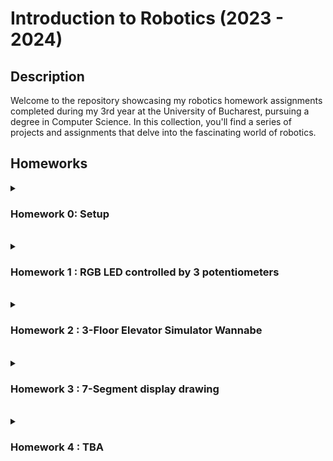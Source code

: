 # Introduction to Robotics (2023 - 2024)

## Description
Welcome to the repository showcasing my robotics homework assignments completed during my 3rd year at the University of Bucharest, pursuing a degree in Computer Science. In this collection, you'll find a series of projects and assignments that delve into the fascinating world of robotics.

## Homeworks
  
<details>
<summary><h3>Homework 0: Setup</h3></summary>
<br><b>To do/use list:</b><br><br>
  
- [X] GitHub repository created
- [X] Arduino IDE installed
</details>
<br>

<details>
<summary><h3>Homework 1 : RGB LED controlled by 3 potentiometers</h3></summary>
<b>Technical Task -></b>
Use a separate potentiometer for controlling each color of the RGB LED: Red, Green, and Blue.
This control must leverage digital electronics. 
Specifically, you need to read the potentiometer’s value with Arduino and then write amapped value to the LED pins.
<br><br><b>To do/use list:</b><br><br>
  
- [X] RGB LED
- [X] Potentiometers (3)
- [X] Resistors and wires as needed
- [X] Arduino Code
- [X] Yotube Link: https://www.youtube.com/watch?v=ooLFFQwXiQg
- [X] Setup photo
<img src = 'https://github.com/leviaici/IntroductionToRobotics/blob/main/Homework_1/IMG_6201.jpeg' width = 300>
</details>
<br>

<details>
<summary><h3>Homework 2 : 3-Floor Elevator Simulator Wannabe</h3></summary>
<b>Technical Task -></b>
Design  a  control  system  that  simulates  a  3-floor  elevator  using  the  Arduinoplatform.  Here are the specific requirements:

  * LED Indicators: Each of the 3 LEDs should represent one of the 3 floors. The LED corresponding to the current floor should light up.  Additionally,another LED should represent the elevator’s operational state.  It should blink when the elevator is moving and remain static when stationary.
* Buttons: Implement 3 buttons that represent the call buttons from the3 floors.  When pressed, the elevator should simulate movement towardsthe floor after a short interval (2-3 seconds).
* Buzzer: The buzzer should sound briefly during the following scenarios:
  
  <ol>- Elevator arriving at the desired floor (something resembling a ”cling”).</ol>
  <ol>- Elevator  doors  closing  and  movement  (pro  tip:  split  them  into  2different sounds)</ol>

* State Change & Timers :If the elevator is already at the desired floor,pressing the button for that floor should have no effect.  Otherwise, aftera button press, the elevator should ”wait for the doors to close” and then”move”  to  the  corresponding  floor.   If  the  elevator  is  in  movement, it should do nothing. 
* Debounce: Remember to implement debounce for the buttons to avoidunintentional repeated button presses.
  
<br><b>To do/use list:</b><br>
  
- [X] LEDs (4)
- [X] Buttons (3)
- [X] Buzzer
- [X] Resistors and wires as needed
- [X] Arduino Code
- [X] Yotube Link: https://www.youtube.com/watch?v=LoeoLPdo4wk
- [X] Setup photo
<img src = 'https://github.com/leviaici/IntroductionToRobotics/blob/main/Homework_2/IMG_6356.jpeg' width = 300>
</details><br>

<details>
<summary><h3>Homework 3 : 7-Segment display drawing</h3></summary>

<b>Technical Task -></b>
You will use the joystick to control the position ofthe segment and ”draw” on the display. The movement between segmentsshould be natural, meaning they should jump from the current positiononly to neighbors, but without passing through ”walls”.
The current position always blinks (irrespective of the fact that the segment is on or off).
Short pressing the button toggles the segment state from ON to OFF or from OFF to ON. Long pressing the button resets the entire display by turning all the segments OFF and moving the current position to the decimal point.
<br>


<b>The movement for each LED:</b>


| Current LED | UP  | DOWN | LEFT | RIGHT |
| :---------: | :-: | :--: | :--: | :---: |
|      a      | N/A |  g   |  f   |   b   |
|      b      |  a  |  g   |  f   |  N/A  |
|      c      |  g  |  d   |  e   |  dp   |
|      d      |  g  | N/A  |  e   |   c   |
|      e      |  g  |  d   | N/A  |   c   |
|      f      |  a  |  g   | N/A  |   b   |
|      g      |  a  |  d   | N/A  |  N/A  |
|     dp      | N/A | N/A  |  c   |  N/A  |

<br><br><b>To do/use list:</b><br>

- [X] 7-Segment display
- [X] Joystick
- [X] Resistors and wires as needed
- [X] Arduino Code
- [X] Youtube Link: https://www.youtube.com/watch?v=jwyccp7IVYY
- [X] Setup photo
<img src = 'https://github.com/leviaici/IntroductionToRobotics/blob/main/Homework_3/IMG_6411.jpeg' width = 300>
</details><br>

<details>
<summary><h3>Homework 4 : TBA</h3></summary>

<b>Technical Task -></b>
TBA

<br><b>To do/use list:</b><br>

- [ ] TBA
<br>

## Notes
Please note that these homework assignments are part of my academic coursework at the University of Bucharest. Feel free to explore the code, documentation, and solutions to gain insights into the exciting world of robotics and computer science.

## Disclaimer
This repository is for educational purposes, and you are encouraged to learn from it. However, please avoid direct copying of code for your own coursework.
